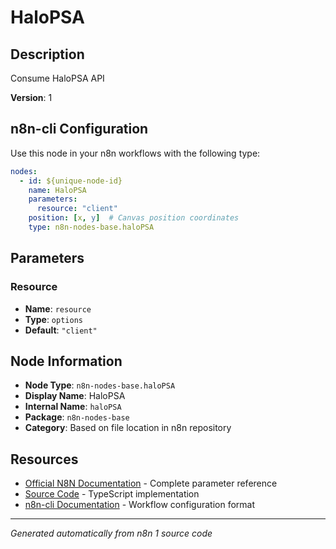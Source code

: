 # HaloPSA

## Description

Consume HaloPSA API

**Version**: 1

## n8n-cli Configuration

Use this node in your n8n workflows with the following type:

```yaml
nodes:
  - id: ${unique-node-id}
    name: HaloPSA
    parameters:
      resource: "client"
    position: [x, y]  # Canvas position coordinates
    type: n8n-nodes-base.haloPSA
```

## Parameters

### Resource

- **Name**: `resource`
- **Type**: `options`
- **Default**: `"client"`


## Node Information

- **Node Type**: `n8n-nodes-base.haloPSA`
- **Display Name**: HaloPSA
- **Internal Name**: `haloPSA`
- **Package**: `n8n-nodes-base`
- **Category**: Based on file location in n8n repository

## Resources

- [Official N8N Documentation](https://docs.n8n.io/integrations/builtin/app-nodes/n8n-nodes-base.halopsa/) - Complete parameter reference
- [Source Code](https://github.com/n8n-io/n8n/blob/master/packages/nodes-base/nodes/HaloPSA/HaloPSA.node.ts) - TypeScript implementation
- [n8n-cli Documentation](https://github.com/edenreich/n8n-cli) - Workflow configuration format

---
*Generated automatically from n8n 1 source code*

